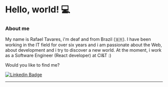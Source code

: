 # Hello, world! 💻

### About me

My name is Rafael Tavares, i'm deaf and from Brazil (🇧🇷). I have been working in the IT field for over six years and i am passionate about the Web, about development and i try to discover a new world. At the moment, i work as a Software Engineer (React developer) at CI&T :)

Would you like to find me?

[![Linkedin Badge](https://img.shields.io/badge/-LinkedIn-blue?style=flat-square&logo=Linkedin&logoColor=white&link=https://www.linkedin.com/in/omariosouto)](https://www.linkedin.com/in/rcttavares)

____


